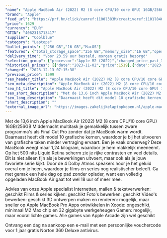 ```yaml
---
"name": "Apple MacBook Air (2022) M2 (8 core CPU/10 core GPU) 16GB/256GB Blauw QWERTY"
"brand": "Apple"
"feed_url": "https://prf.hn/click/camref:1100l383M/creativeref:1101l84031/destination:https%3A%2F%2Fwww.coolblue.nl%2Fproduct%2F910620"
"price": 1629
"currency": "EUR"
"GTIN": "4062313713417"
"supplier": "Coolblue"
"category": "Laptops"
"bullet_points": ["256 GB","16 GB","MacOS"]
"features": {"total_storage_space":"256 GB","memory_size":"16 GB","operating_system":"MacOS"}
"delivery_time": "Voor 23.59 uur besteld, morgen gratis bezorgd"
"selection_group": {"processor":"Apple M2 (2022)","changed_price_past_3_days":true,"product_family":"MacBook Air"}
"historical_prices": [{"date":"2023-11-02","price":1519},{"date":"2023-12-07","price":1549},{"date":"2023-12-08","price":1579},{"date":"2023-12-09","price":1609},{"date":"2023-12-10","price":1619},{"date":"2023-12-11","price":1629},{"date":"2023-12-12","price":1599},{"date":"2023-12-13","price":1629}]
"changed": "2023-12-13 07:15:38"
"previous_price": 1599
"seo_header_title": "Apple MacBook Air (2022) M2 (8 core CPU/10 core GPU) 16GB/256GB Blauw QWERTY"
"seo_meta_description": "Apple MacBook Air (2022) M2 (8 core CPU/10 core GPU) 16GB/256GB Blauw QWERTY"
"seo_h1_title": "Apple MacBook Air (2022) M2 (8 core CPU/10 core GPU) 16GB/256GB Blauw QWERTY"
"seo_short_description": "Met de 13,6 inch Apple MacBook Air (2022) M2 (8 core CPU/10 core GPU) 16GB/256GB Middernacht multitask je gemakkelijk tussen zware programma's als Final Cut Pro zonder dat je MacBook warm wordt."
"seo_long_description": "Daarnaast heeft dit model 10 grafische kernen, waardoor je bij het uitvoeren van grafische taken minder vertraging ervaart. Ben je vaak onderweg? Deze MacBook weegt maar 1,24 kilogram, waardoor je hem makkelijk meeneemt. Op het 500 nits Liquid Retina scherm zie je rijke contrasten en veel details. Dit is niet alleen fijn als je bewerkingen uitvoert, maar ook als je jouw favoriete serie kijkt. Door de 4 Dolby Atmos speakers hoor je het geluid overal om je heen, waardoor je films en series nog realistischer beleeft. Ga met gemak een hele dag op pad zonder oplader, want een volledig opgeladen MacBook Air gaat tot wel 18 uur of meer mee. \r\n\r\nAdvies van onze Apple specialist\r\nInternetten, mailen & tekstverwerken: geschikt\r\nFilms & series kijken: geschikt\r\nFoto's bewerken: geschikt\r\nVideo's bewerken: geschikt\r\n3D ontwerpen maken en renderen: mogelijk, maar sneller op Apple MacBook Pro\r\nApps ontwikkelen in Xcode: ongeschikt, minimaal M2 Max chip en 32 gigabyte werkgeheugen\r\nGamen: mogelijk, maar vooral lichte games. Alle games van Apple Arcade zijn wel geschikt\r\n\r\nOntvang een dag na aankoop een e-mail met een persoonlijke vouchercode voor 1 jaar gratis Norton 360 Deluxe antivirus."
"short_description": ""
"external_image_url": "https://images.zakelijkelaptopkopen.nl/apple-macbook-air-2022-m2-8-core-cpu-10-core-gpu-16gb-256gb-blauw-qwerty.webp"
---
```


Met de 13,6 inch Apple MacBook Air (2022) M2 (8 core CPU/10 core GPU) 16GB/256GB Middernacht multitask je gemakkelijk tussen zware programma's als Final Cut Pro zonder dat je MacBook warm wordt. Daarnaast heeft dit model 10 grafische kernen, waardoor je bij het uitvoeren van grafische taken minder vertraging ervaart. Ben je vaak onderweg? Deze MacBook weegt maar 1,24 kilogram, waardoor je hem makkelijk meeneemt. Op het 500 nits Liquid Retina scherm zie je rijke contrasten en veel details. Dit is niet alleen fijn als je bewerkingen uitvoert, maar ook als je jouw favoriete serie kijkt. Door de 4 Dolby Atmos speakers hoor je het geluid overal om je heen, waardoor je films en series nog realistischer beleeft. Ga met gemak een hele dag op pad zonder oplader, want een volledig opgeladen MacBook Air gaat tot wel 18 uur of meer mee.

Advies van onze Apple specialist
Internetten, mailen & tekstverwerken: geschikt
Films & series kijken: geschikt
Foto's bewerken: geschikt
Video's bewerken: geschikt
3D ontwerpen maken en renderen: mogelijk, maar sneller op Apple MacBook Pro
Apps ontwikkelen in Xcode: ongeschikt, minimaal M2 Max chip en 32 gigabyte werkgeheugen
Gamen: mogelijk, maar vooral lichte games. Alle games van Apple Arcade zijn wel geschikt

Ontvang een dag na aankoop een e-mail met een persoonlijke vouchercode voor 1 jaar gratis Norton 360 Deluxe antivirus.